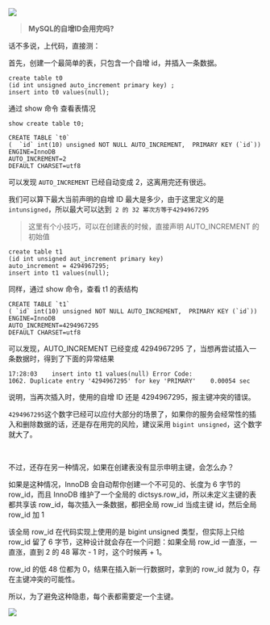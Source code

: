 ![](https://upload-images.jianshu.io/upload_images/6943526-5e3f4f49fa64ddd0.jpg?imageMogr2/auto-orient/strip%7CimageView2/2/w/1240)


>**MySQL的自增ID会用完吗?**

话不多说，上代码，直接测：

首先，创建一个最简单的表，只包含一个自增 id，并插入一条数据。
```
create table t0
(id int unsigned auto_increment primary key) ;
insert into t0 values(null);
```
通过 show 命令 查看表情况
 ```
show create table t0;

CREATE TABLE `t0` 
(  `id` int(10) unsigned NOT NULL AUTO_INCREMENT,  PRIMARY KEY (`id`)) 
ENGINE=InnoDB 
AUTO_INCREMENT=2 
DEFAULT CHARSET=utf8
```
可以发现 `AUTO_INCREMENT` 已经自动变成 2，这离用完还有很远。

我们可以算下最大当前声明的自增 ID 最大是多少，由于这里定义的是` intunsigned`，所以最大可以达到` 2 的 32 幂次方等于4294967295`

>这里有个小技巧，可以在创建表的时候，直接声明 AUTO_INCREMENT 的初始值

```
create table t1
(id int unsigned aut_increment primary key)  
auto_increment = 4294967295;
insert into t1 values(null);
```
同样，通过 show 命令，查看 t1 的表结构
```
CREATE TABLE `t1` 
( `id` int(10) unsigned NOT NULL AUTO_INCREMENT,  PRIMARY KEY (`id`)) 
ENGINE=InnoDB 
AUTO_INCREMENT=4294967295 
DEFAULT CHARSET=utf8
```
可以发现，AUTO_INCREMENT 已经变成 4294967295 了，当想再尝试插入一条数据时，得到了下面的异常结果
```
17:28:03    insert into t1 values(null) Error Code: 
1062. Duplicate entry '4294967295' for key 'PRIMARY'    0.00054 sec
```
说明，当再次插入时，使用的自增 ID 还是 4294967295，报主键冲突的错误。

`4294967295`这个数字已经可以应付大部分的场景了，如果你的服务会经常性的插入和删除数据的话，还是存在用完的风险，建议采用 `bigint unsigned`，这个数字就大了。

<br/>

不过，还存在另一种情况，如果在创建表没有显示申明主键，会怎么办？

如果是这种情况，InnoDB 会自动帮你创建一个不可见的、长度为 6 字节的 row_id，而且 InnoDB 维护了一个全局的 dictsys.row_id，所以未定义主键的表都共享该 row_id，每次插入一条数据，都把全局 row_id 当成主键 id，然后全局 row_id 加 1

该全局 row_id 在代码实现上使用的是 bigint unsigned 类型，但实际上只给 row_id 留了 6 字节，这种设计就会存在一个问题：如果全局 row_id 一直涨，一直涨，直到 2 的 48 幂次 - 1 时，这个时候再 + 1。

row_id 的低 48 位都为 0，结果在插入新一行数据时，拿到的 row_id 就为 0，存在主键冲突的可能性。

所以，为了避免这种隐患，每个表都需要定一个主键。

![](https://upload-images.jianshu.io/upload_images/6943526-89ad439bc8345e01.gif?imageMogr2/auto-orient/strip)

